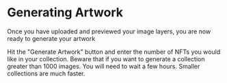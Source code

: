 # Generating Artwork

Once you have uploaded and previewed your image layers, you are now ready to generate your artwork

Hit the "Generate Artwork" button and enter the number of NFTs you would like in your collection. Beware that if you want to generate a collection greater than 1000 images. You will need to wait a few hours. Smaller collections are much faster.

